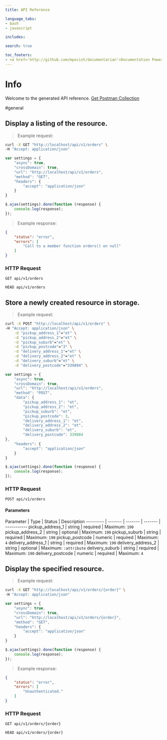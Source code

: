 ```yaml
---
title: API Reference

language_tabs:
- bash
- javascript

includes:

search: true

toc_footers:
- <a href='http://github.com/mpociot/documentarian'>Documentation Powered by Documentarian</a>
---
```

<!-- START_INFO -->
# Info

Welcome to the generated API reference.
[Get Postman Collection](http://localhost/docs/collection.json)

<!-- END_INFO -->

#general
<!-- START_985d87fa04a157f2d8b59ef306bf6f06 -->
## Display a listing of the resource.

> Example request:

```bash
curl -X GET "http://localhost/api/v1/orders" \
-H "Accept: application/json"
```

```javascript
var settings = {
    "async": true,
    "crossDomain": true,
    "url": "http://localhost/api/v1/orders",
    "method": "GET",
    "headers": {
        "accept": "application/json"
    }
}

$.ajax(settings).done(function (response) {
    console.log(response);
});
```

> Example response:

```json
{
    "status": "error",
    "errors": [
        "Call to a member function orders() on null"
    ]
}
```

### HTTP Request
`GET api/v1/orders`

`HEAD api/v1/orders`


<!-- END_985d87fa04a157f2d8b59ef306bf6f06 -->

<!-- START_c79cb2035f69ac8078c2cec9fc2fab4a -->
## Store a newly created resource in storage.

> Example request:

```bash
curl -X POST "http://localhost/api/v1/orders" \
-H "Accept: application/json" \
    -d "pickup_address_1"="et" \
    -d "pickup_address_2"="et" \
    -d "pickup_suburb"="et" \
    -d "pickup_postcode"="3" \
    -d "delivery_address_1"="et" \
    -d "delivery_address_2"="et" \
    -d "delivery_suburb"="et" \
    -d "delivery_postcode"="339884" \

```

```javascript
var settings = {
    "async": true,
    "crossDomain": true,
    "url": "http://localhost/api/v1/orders",
    "method": "POST",
    "data": {
        "pickup_address_1": "et",
        "pickup_address_2": "et",
        "pickup_suburb": "et",
        "pickup_postcode": 3,
        "delivery_address_1": "et",
        "delivery_address_2": "et",
        "delivery_suburb": "et",
        "delivery_postcode": 339884
},
    "headers": {
        "accept": "application/json"
    }
}

$.ajax(settings).done(function (response) {
    console.log(response);
});
```


### HTTP Request
`POST api/v1/orders`

#### Parameters

Parameter | Type | Status | Description
--------- | ------- | ------- | ------- | -----------
    pickup_address_1 | string |  required  | Maximum: `190`
    pickup_address_2 | string |  optional  | Maximum: `190`
    pickup_suburb | string |  required  | Maximum: `190`
    pickup_postcode | numeric |  required  | Maximum: `4`
    delivery_address_1 | string |  required  | Maximum: `190`
    delivery_address_2 | string |  optional  | Maximum: `:attribute`
    delivery_suburb | string |  required  | Maximum: `190`
    delivery_postcode | numeric |  required  | Maximum: `4`

<!-- END_c79cb2035f69ac8078c2cec9fc2fab4a -->

<!-- START_13f4a2ba5be2993e266a0acf8d3bd280 -->
## Display the specified resource.

> Example request:

```bash
curl -X GET "http://localhost/api/v1/orders/{order}" \
-H "Accept: application/json"
```

```javascript
var settings = {
    "async": true,
    "crossDomain": true,
    "url": "http://localhost/api/v1/orders/{order}",
    "method": "GET",
    "headers": {
        "accept": "application/json"
    }
}

$.ajax(settings).done(function (response) {
    console.log(response);
});
```

> Example response:

```json
{
    "status": "error",
    "errors": [
        "Unauthenticated."
    ]
}
```

### HTTP Request
`GET api/v1/orders/{order}`

`HEAD api/v1/orders/{order}`


<!-- END_13f4a2ba5be2993e266a0acf8d3bd280 -->

